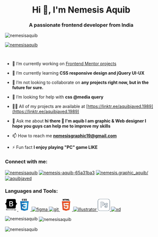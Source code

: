 <h1 align="center">Hi 👋, I'm Nemesis Aquib</h1>
<h3 align="center">A passionate frontend developer from India</h3>

<p align="left"> <img src="https://komarev.com/ghpvc/?username=nemesisaquib&label=Profile%20views&color=0e75b6&style=flat" alt="nemesisaquib" /> </p>

<p align="left"> <a href="https://github.com/ryo-ma/github-profile-trophy"><img src="https://github-profile-trophy.vercel.app/?username=nemesisaquib" alt="nemesisaquib" /></a> </p>

<p align="left"> <a href="https://twitter.com/" target="blank"><img src="https://img.shields.io/twitter/follow/?logo=twitter&style=for-the-badge" alt="" /></a> </p>

- 🔭 I’m currently working on [Frontend Mentor projects](https://www.frontendmentor.io/profile/nemesisaquib)

- 🌱 I’m currently learning **CSS responsive design and jQuery UI-UX**

- 👯 I’m not looking to collaborate on **any projects right now, but in the future for sure.**

- 🤝 I’m looking for help with **css @media query**

- 👨‍💻 All of my projects are available at [https://linktr.ee/aquibjaved.1989](https://linktr.ee/aquibjaved.1989)

- 💬 Ask me about **hi there 👋 I'm  aquib I am graphic & Web designer I hope you guys can help me to improve my skills**

- 📫 How to reach me **nemesisgraphic19@gmail.com**

- ⚡ Fun fact **I enjoy playing "PC" game LIKE <GOD OF WAR>**

<h3 align="left">Connect with me:</h3>
<p align="left">
<a href="https://dev.to/nemesisaquib" target="blank"><img align="center" src="https://raw.githubusercontent.com/rahuldkjain/github-profile-readme-generator/master/src/images/icons/Social/devto.svg" alt="nemesisaquib" height="30" width="40" /></a>
<a href="https://linkedin.com/in/nemesis-aquib-65a31ba3" target="_blank"><img align="center" src="https://raw.githubusercontent.com/rahuldkjain/github-profile-readme-generator/master/src/images/icons/Social/linked-in-alt.svg" alt="nemesis-aquib-65a31ba3" height="30" width="40" /></a>
<a href="https://instagram.com/nemesis.graphic_/" target="_blank"><img align="center" src="https://raw.githubusercontent.com/rahuldkjain/github-profile-readme-generator/master/src/images/icons/Social/instagram.svg" alt="nemesis.graphic_aquib/" height="30" width="40" /></a>
<a href="https://www.behance.net/aquibjaved" target="_blank"><img align="center" src="https://raw.githubusercontent.com/rahuldkjain/github-profile-readme-generator/master/src/images/icons/Social/behance.svg" alt="aquibjaved" height="30" width="40" /></a>
</p>

<h3 align="left">Languages and Tools:</h3>
<p align="left"> <a href="https://getbootstrap.com" target="_blank" rel="noreferrer"> <img src="https://raw.githubusercontent.com/devicons/devicon/master/icons/bootstrap/bootstrap-plain-wordmark.svg" alt="bootstrap" width="40" height="40"/> </a> <a href="https://www.w3schools.com/css/" target="_blank" rel="noreferrer"> <img src="https://raw.githubusercontent.com/devicons/devicon/master/icons/css3/css3-original-wordmark.svg" alt="css3" width="40" height="40"/> </a> <a href="https://www.figma.com/" target="_blank" rel="noreferrer"> <img src="https://www.vectorlogo.zone/logos/figma/figma-icon.svg" alt="figma" width="40" height="40"/> </a> <a href="https://git-scm.com/" target="_blank" rel="noreferrer"> <img src="https://www.vectorlogo.zone/logos/git-scm/git-scm-icon.svg" alt="git" width="40" height="40"/> </a> <a href="https://www.w3.org/html/" target="_blank" rel="noreferrer"> <img src="https://raw.githubusercontent.com/devicons/devicon/master/icons/html5/html5-original-wordmark.svg" alt="html5" width="40" height="40"/> </a> <a href="https://www.adobe.com/in/products/illustrator.html" target="_blank" rel="noreferrer"> <img src="https://www.vectorlogo.zone/logos/adobe_illustrator/adobe_illustrator-icon.svg" alt="illustrator" width="40" height="40"/> </a> <a href="https://www.photoshop.com/en" target="_blank" rel="noreferrer"> <img src="https://raw.githubusercontent.com/devicons/devicon/master/icons/photoshop/photoshop-line.svg" alt="photoshop" width="40" height="40"/> </a> <a href="https://www.adobe.com/products/xd.html" target="_blank" rel="noreferrer"> <img src="https://cdn.worldvectorlogo.com/logos/adobe-xd.svg" alt="xd" width="40" height="40"/> </a> </p>

<p><img align="left" src="https://github-readme-stats.vercel.app/api/top-langs?username=nemesisaquib&show_icons=true&locale=en&layout=compact" alt="nemesisaquib" /></p>

<p>&nbsp;<img align="center" src="https://github-readme-stats.vercel.app/api?username=nemesisaquib&show_icons=true&locale=en" alt="nemesisaquib" /></p>

<p><img align="center" src="https://github-readme-streak-stats.herokuapp.com/?user=nemesisaquib&" alt="nemesisaquib" /></p>
